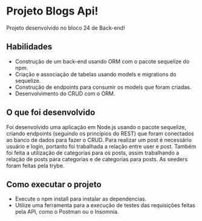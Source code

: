 # Projeto Blogs Api!
Projeto desenvolvido no bloco 24 de Back-end!


## Habilidades
- Construção de um back-end usando ORM com o pacote sequelize do npm.
- Criação e associação de tabelas usando models e migrations do sequelize.
- Construção de endpoints para consumir os models que foram criadas.
- Desenvolvimento do CRUD com o ORM.

## O que foi desenvolvido

Foi desenvolvido uma aplicação em Node.js usando o pacote sequelize, criando endpoints (seguindo os princípios do REST) que foram conectados ao banco de dados para fazer o CRUD.
Para realizar um post é necessário usuário e login, portanto foi trabalhada a relação entre user e post. Também foi feita a utilização de categorias para os posts, assim trabalhando a relação de posts para categorias e de categorias para posts. 
As seeders foram feitas pela trybe.

## Como executar o projeto
- Execute o npm install para instalar as dependencias. 
- Utilize uma ferramenta para a execução de testes das requisições feitas pela API, como o Postman ou o Insomnia.

